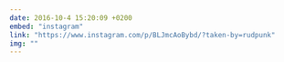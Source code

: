 ```yaml
---
date: 2016-10-4 15:20:09 +0200
embed: "instagram"
link: "https://www.instagram.com/p/BLJmcAoBybd/?taken-by=rudpunk"
img: ""
---
```

